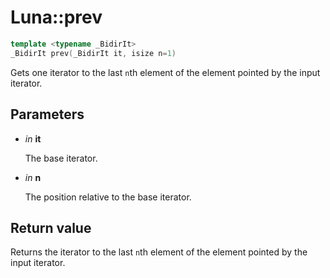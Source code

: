 # Luna::prev

```c++
template <typename _BidirIt>
_BidirIt prev(_BidirIt it, isize n=1)
```

Gets one iterator to the last `n`th element of the element pointed by the input iterator. 



## Parameters
* *in* **it**

    The base iterator. 

* *in* **n**

    The position relative to the base iterator. 

## Return value
Returns the iterator to the last `n`th element of the element pointed by the input iterator. 

